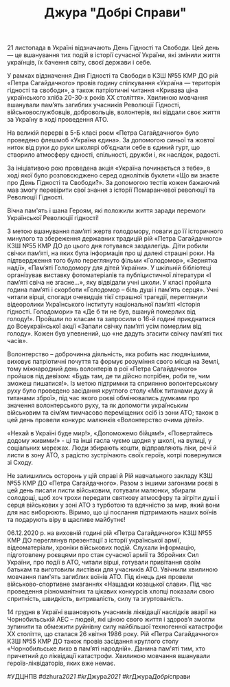 ﻿---
title: Джура "Добрі Справи"
---

21 листопада в Україні відзначають День Гідності та Свободи. Цей день — це вшанування тих подій в історії сучасної України, які змінили життя українців, їх бачення світу, своєї держави і себе.

У рамках відзначення Дня Гідності та Свободи в КЗШ №55 КМР ДО рій «Петра Сагайдачного» провів годину спілкування «Україна — територія гідності та свободи», а також патріотичні читання «Кривава ціна українського хліба 20-30-х років ХХ століття». Хвилиною мовчання вшанували пам’ять загиблих учасників Революції Гідності, військовослужбовців, добровольців, волонтерів, які віддали своє життя за Україну в ході проведення АТО.

На великій перерві в 5-Б класі роєм «Петра Сагайдачного» було проведено флешмоб «Україна єдина». За допомогою синьої та жовтої ниток від руки до руки школярі об’єднали себе в єдиний гурт, що створило атмосферу єдності, спільності, дружби і, як наслідок, радості.

За ініціативою рою проведена акція «Україна починається з тебе», в ході якої було розповсюджено серед однолітків буклети «Що ви знаєте про День Гідності та Свободи?». За допомогою тестів кожен бажаючий мав змогу перевірити свої знання з історії Помаранчевої революції та Революції Гідності.

Вічна пам'ять і шана Героям, які положили життя заради перемоги Української Революції гідності!

<slideshow />

З метою вшанування пам’яті жертв голодомору, поваги до її історичного минулого та збереження державних традицій рій «Петра Сагайдачного» КЗШ №55 КМР ДО до цього дня готувався заздалегідь. Діти робили свічки пам’яті, на яких була інформація про ці далекі страшні роки. На підтвердження того було переглянуто фільми «Голодомор», «Зернятка надії», «Пам’яті Голодомору для дітей України». У шкільній бібліотеці організував виставку фотоматеріалів та публіцистичної літератури «І пам’яті свіча не згасне…», яку відвідали учні школи. У класі пройшла година пам’яті і скорботи «Голодомор – біль душі і пам’ять серця». Учні читали вірші, спогади очевидців тієї страшної трагедії, переглянули відеоролики Українського інституту національної пам’яті «Історія гідності. Голодомори» та «Де б ти не був, вшануй померлих від голоду!». Пройшли по класам та запросили о 16-й годині приєднатися до Всеукраїнської акції «Запали свічку пам’яті усім померлим від голоду». Кожен був упевнений, що «не дадуть згасити свічку пам’яті тих часів».

<slideshow id="*2" />

Волонтерство – доброчинна діяльність, яка робить нас людянішими, виховує патріотичні почуття та формує розуміння свого місця на Землі, тому міжнародний день волонтерів в рої «Петра Сагайдачного» пройшов під девізом: «Будь там, де ти дійсно потрібен, роби те, чим зможеш пишатися!». Із метою підтримки та сприянню волонтерському руху було проведено засідання круглого столу «Між титанами духу й титанами зброї», під час якого роєві обмінювались думками про значення волонтерського руху, та як допомогти українським військовим та сім’ям тимчасово переміщених осіб із зони АТО; також в цей день провели конкурс малюнків «Волонтерство очима дітей».

«Нехай в Україні буде мир!», «Допоможемо бійцям!», «Повертайтесь додому живими!» - ці та інші гасла чуємо щодня у школі, на вулиці, у соціальних мережах. Люди збирають кошти, відправляють ліки, речі й листи в зону АТО, з радістю зустрічають своїх героїв, котрі повернулися зі Сходу.

Не залишились осторонь у цій справі й Рій навчального закладу КЗШ №55 КМР ДО «Петра Сагайдачного». Разом з іншими загонами роєві в цей день писали листи військовим, готували малюнки, збирали солодощі, щоб хоч трохи передати святкову атмосферу та зігріти душі і серця військових у зоні АТО з турботою та вдячністю за мир, який вони для нас виборюють. Віримо, що ці послання підтримають наших воїнів та подарують віру в щасливе майбутнє!

<slideshow id="*3" />

06.12.2020 р. на виховній годині рій «Петра Сагайдачного» КЗШ №55 КМР ДО переглянув презентації з історії української армії, відеоматеріали, хроніки військових подій. Слухали інформацію, підготовлену роєвцями про стан сучасної армії та Збройних Сил України, про події в АТО, читали вірші, готували привітання своїм батькам та виготовили листівки для учасників АТО. Увічнили хвилиною мовчання пам'ять загиблих воїнів АТО. Під кінець дня провели військово-спортивне змаганнях «Нащадки козацької слави». Під час проведення різноманітних та цікавих конкурсів хлопці показали свою спритність, швидкість, витривалість, силу та згуртованість.

<slideshow id="*4" />

14 грудня в Україні вшановують учасників ліквідації наслідків аварії на Чорнобильській АЕС – людей, які ціною свого життя і здоров’я змогли зупинити та обмежити руйнівну силу найбільшої техногенної катастрофи ХХ століття, що сталася 26 квітня 1986 року. Рій «Петра Сагайдачного» КЗШ №55 КМР ДО також провів засідання круглого столу «Чорнобильське лихо в пам’яті народній». Данина пам'яті тим, хто причетний до ліквідації катастрофи. Хвилиною мовчання вшанували героїв-ліквідаторів, яких вже немає.

<slideshow id="*5" />

#УДЦНПВ #dzhura*2021 #kr*Джура*2021 #kr*Джура*Добрі*справи
